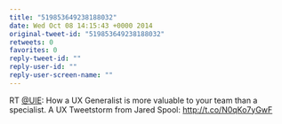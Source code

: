 ```yaml
---
title: "519853649238188032"
date: Wed Oct 08 14:15:43 +0000 2014
original-tweet-id: "519853649238188032"
retweets: 0
favorites: 0
reply-tweet-id: ""
reply-user-id: ""
reply-user-screen-name: ""
---
```

RT <a href="https://twitter.com/UIE">@UIE</a>: How a UX Generalist is more valuable to your team than a specialist. A UX Tweetstorm from Jared Spool: http://t.co/N0qKo7yGwF
